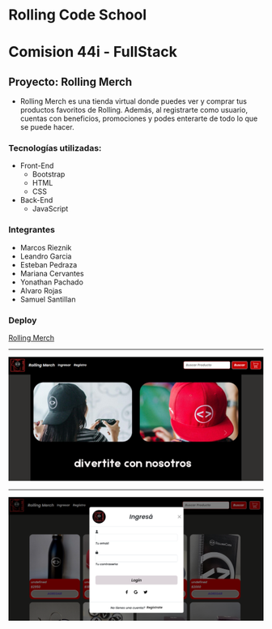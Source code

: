 # Rolling Code School
# Comision 44i - FullStack
## **Proyecto: Rolling Merch**

- Rolling Merch es una tienda virtual donde puedes ver y comprar tus productos favoritos de Rolling. 
Además, al registrarte como usuario, cuentas con beneficios, promociones y podes enterarte de todo lo 
que se puede hacer.

### Tecnologías utilizadas:

- Front-End  
  + Bootstrap
  + HTML
  + CSS
- Back-End
  + JavaScript

### Integrantes 

- Marcos Rieznik
- Leandro Garcia
- Esteban Pedraza
- Mariana Cervantes 
- Yonathan Pachado
- Alvaro Rojas
- Samuel Santillan

### Deploy

<a href="https://rollingmerch.netlify.app" target="_blank">Rolling Merch</a>

-------------------------


![Landing Page](/src/landing.png) 


-------------------------

![App](/src/app.png)
